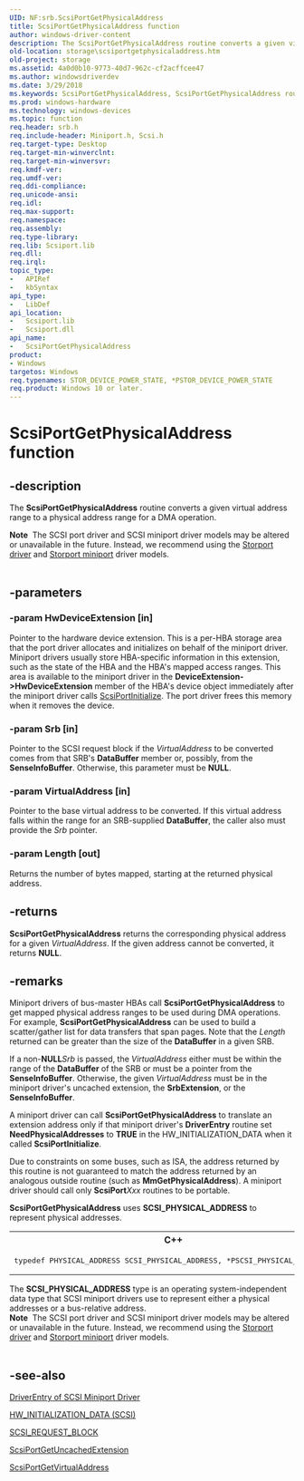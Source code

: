 ```yaml
---
UID: NF:srb.ScsiPortGetPhysicalAddress
title: ScsiPortGetPhysicalAddress function
author: windows-driver-content
description: The ScsiPortGetPhysicalAddress routine converts a given virtual address range to a physical address range for a DMA operation.Note  The SCSI port driver and SCSI miniport driver models may be altered or unavailable in the future.
old-location: storage\scsiportgetphysicaladdress.htm
old-project: storage
ms.assetid: 4a0d0b10-9773-40d7-962c-cf2acffcee47
ms.author: windowsdriverdev
ms.date: 3/29/2018
ms.keywords: ScsiPortGetPhysicalAddress, ScsiPortGetPhysicalAddress routine [Storage Devices], scsiprt_946bea8c-eb6d-4614-9dc0-004ee2501457.xml, srb/ScsiPortGetPhysicalAddress, storage.scsiportgetphysicaladdress
ms.prod: windows-hardware
ms.technology: windows-devices
ms.topic: function
req.header: srb.h
req.include-header: Miniport.h, Scsi.h
req.target-type: Desktop
req.target-min-winverclnt: 
req.target-min-winversvr: 
req.kmdf-ver: 
req.umdf-ver: 
req.ddi-compliance: 
req.unicode-ansi: 
req.idl: 
req.max-support: 
req.namespace: 
req.assembly: 
req.type-library: 
req.lib: Scsiport.lib
req.dll: 
req.irql: 
topic_type:
-	APIRef
-	kbSyntax
api_type:
-	LibDef
api_location:
-	Scsiport.lib
-	Scsiport.dll
api_name:
-	ScsiPortGetPhysicalAddress
product:
- Windows
targetos: Windows
req.typenames: STOR_DEVICE_POWER_STATE, *PSTOR_DEVICE_POWER_STATE
req.product: Windows 10 or later.
---
```


# ScsiPortGetPhysicalAddress function


## -description


The <b>ScsiPortGetPhysicalAddress</b> routine converts a given virtual address range to a physical address range for a DMA operation.
<div class="alert"><b>Note</b>  The SCSI port driver and SCSI miniport driver models may be altered or unavailable in the future. Instead, we recommend using the <a href="https://msdn.microsoft.com/en-us/windows/hardware/drivers/storage/storport-driver">Storport driver</a> and <a href="https://msdn.microsoft.com/en-us/windows/hardware/drivers/storage/storport-miniport-drivers">Storport miniport</a> driver models.</div><div> </div>

## -parameters




### -param HwDeviceExtension [in]

Pointer to the hardware device extension. This is a per-HBA storage area that the port driver allocates and initializes on behalf of the miniport driver. Miniport drivers usually store HBA-specific information in this extension, such as the state of the HBA and the HBA's mapped access ranges. This area is available to the miniport driver in the <b>DeviceExtension-&gt;HwDeviceExtension</b> member of the HBA's device object immediately after the miniport driver calls <a href="https://msdn.microsoft.com/library/windows/hardware/ff564645">ScsiPortInitialize</a>. The port driver frees this memory when it removes the device. 


### -param Srb [in]

Pointer to the SCSI request block if the <i>VirtualAddress</i> to be converted comes from that SRB's <b>DataBuffer</b> member or, possibly, from the <b>SenseInfoBuffer</b>. Otherwise, this parameter must be <b>NULL</b>.


### -param VirtualAddress [in]

Pointer to the base virtual address to be converted. If this virtual address falls within the range for an SRB-supplied <b>DataBuffer</b>, the caller also must provide the <i>Srb</i> pointer.


### -param Length [out]

Returns the number of bytes mapped, starting at the returned physical address.


## -returns



<b>ScsiPortGetPhysicalAddress</b> returns the corresponding physical address for a given <i>VirtualAddress</i>. If the given address cannot be converted, it returns <b>NULL</b>.




## -remarks



Miniport drivers of bus-master HBAs call <b>ScsiPortGetPhysicalAddress</b> to get mapped physical address ranges to be used during DMA operations. For example, <b>ScsiPortGetPhysicalAddress</b> can be used to build a scatter/gather list for data transfers that span pages. Note that the <i>Length</i> returned can be greater than the size of the <b>DataBuffer</b> in a given SRB.

If a non-<b>NULL</b><i>Srb</i> is passed, the <i>VirtualAddress</i> either must be within the range of the <b>DataBuffer</b> of the SRB or must be a pointer from the <b>SenseInfoBuffer</b>. Otherwise, the given <i>VirtualAddress</i> must be in the miniport driver's uncached extension, the <b>SrbExtension</b>, or the<b> SenseInfoBuffer</b>.

A miniport driver can call <b>ScsiPortGetPhysicalAddress</b> to translate an extension address only if that miniport driver's <b>DriverEntry</b> routine set <b>NeedPhysicalAddresses</b> to <b>TRUE</b> in the HW_INITIALIZATION_DATA when it called <b>ScsiPortInitialize</b>.

Due to constraints on some buses, such as ISA, the address returned by this routine is not guaranteed to match the address returned by an analogous outside routine (such as <b>MmGetPhysicalAddress</b>). A miniport driver should call only <b>ScsiPort</b><i>Xxx</i> routines to be portable.

<b>ScsiPortGetPhysicalAddress</b> uses <b>SCSI_PHYSICAL_ADDRESS</b> to represent physical addresses.

<div class="code"><span codelanguage="ManagedCPlusPlus"><table>
<tr>
<th>C++</th>
</tr>
<tr>
<td>
<pre>typedef PHYSICAL_ADDRESS SCSI_PHYSICAL_ADDRESS, *PSCSI_PHYSICAL_ADDRESS;
</pre>
</td>
</tr>
</table></span></div>
The <b>SCSI_PHYSICAL_ADDRESS</b> type is an operating system-independent data type that SCSI miniport drivers use to represent either a physical addresses or a bus-relative address. 

<div class="alert"><b>Note</b>  The SCSI port driver and SCSI miniport driver models may be altered or unavailable in the future. Instead, we recommend using the <a href="https://msdn.microsoft.com/en-us/windows/hardware/drivers/storage/storport-driver">Storport driver</a> and <a href="https://msdn.microsoft.com/en-us/windows/hardware/drivers/storage/storport-miniport-drivers">Storport miniport</a> driver models.</div>
<div> </div>



## -see-also




<a href="https://msdn.microsoft.com/library/windows/hardware/ff552654">DriverEntry of SCSI Miniport Driver</a>



<a href="https://msdn.microsoft.com/library/windows/hardware/ff557456">HW_INITIALIZATION_DATA (SCSI)</a>



<a href="https://msdn.microsoft.com/library/windows/hardware/ff565393">SCSI_REQUEST_BLOCK</a>



<a href="https://msdn.microsoft.com/library/windows/hardware/ff564639">ScsiPortGetUncachedExtension</a>



<a href="https://msdn.microsoft.com/library/windows/hardware/ff564643">ScsiPortGetVirtualAddress</a>
 

 


